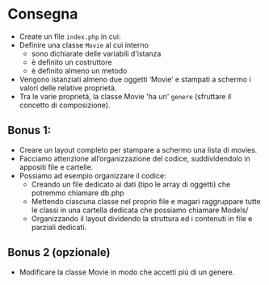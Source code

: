 # Consegna

- Create un file `index.php` in cui:
- Definire una classe `Movie` al cui interno
  - sono dichiarate delle variabili d'istanza
  - è definito un costruttore
  - è definito almeno un metodo
- Vengono istanziati almeno due oggetti ‘Movie’ e stampati a schermo i valori delle relative proprietà.
- Tra le varie proprietá, la classe Movie 'ha un' `genere` (sfruttare il concetto di composizione).

## Bonus 1:

- Creare un layout completo per stampare a schermo una lista di movies.
- Facciamo attenzione all’organizzazione del codice, suddividendolo in appositi file e cartelle.
- Possiamo ad esempio organizzare il codice:
  - Creando un file dedicato ai dati (tipo le array di oggetti) che potremmo chiamare db.php
  - Mettendo ciascuna classe nel proprio file e magari raggruppare tutte le classi in una cartella dedicata che possiamo chiamare Models/
  - Organizzando il layout dividendo la struttura ed i contenuti in file e parziali dedicati.

## Bonus 2 (opzionale)

- Modificare la classe Movie in modo che accetti piú di un genere.
